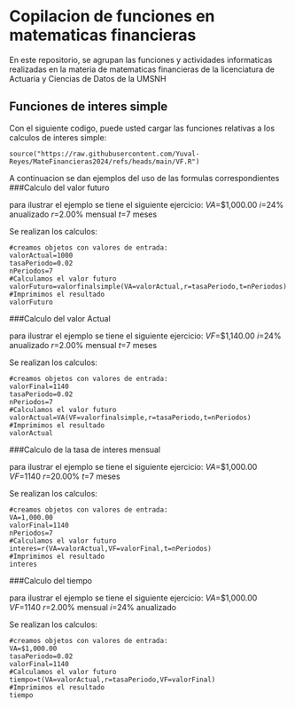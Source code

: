 # Copilacion de funciones en matematicas financieras 

En este repositorio, se agrupan las funciones y actividades informaticas realizadas en la materia de matematicas financieras de la licenciatura de Actuaria y Ciencias de Datos de la UMSNH

## Funciones de interes simple

Con el siguiente codigo, puede usted cargar las funciones relativas a los calculos de interes simple:

```{r}
source("https://raw.githubusercontent.com/Yuval-Reyes/MateFinancieras2024/refs/heads/main/VF.R")
```
A continuacion se dan ejemplos del uso de las formulas correspondientes
###Calculo del valor futuro


para ilustrar el ejemplo se tiene el siguiente ejercicio:
$VA$=$1,000.00
$i$=24% anualizado
$r$=2.00% mensual
$t$=7 meses

Se realizan los calculos:
```(r)
#creamos objetos con valores de entrada:
valorActual=1000
tasaPeriodo=0.02
nPeriodos=7
#Calculamos el valor futuro
valorFuturo=valorfinalsimple(VA=valorActual,r=tasaPeriodo,t=nPeriodos)
#Imprimimos el resultado
valorFuturo
```


###Calculo del valor Actual


para ilustrar el ejemplo se tiene el siguiente ejercicio:
$VF$=$1,140.00
$i$=24% anualizado
$r$=2.00% mensual
$t$=7 meses

Se realizan los calculos:
```(r)
#creamos objetos con valores de entrada:
valorFinal=1140
tasaPeriodo=0.02
nPeriodos=7
#Calculamos el valor futuro
valorActual=VA(VF=valorfinalsimple,r=tasaPeriodo,t=nPeriodos)
#Imprimimos el resultado
valorActual
```


###Calculo de la tasa de interes mensual


para ilustrar el ejemplo se tiene el siguiente ejercicio:
$VA$=$1,000.00
$VF$=1140
$r$=20.00%
$t$=7 meses

Se realizan los calculos:
```(r)
#creamos objetos con valores de entrada:
VA=1,000.00
valorFinal=1140
nPeriodos=7
#Calculamos el valor futuro
interes=r(VA=valorActual,VF=valorFinal,t=nPeriodos)
#Imprimimos el resultado
interes
```


###Calculo del tiempo


para ilustrar el ejemplo se tiene el siguiente ejercicio:
$VA$=$1,000.00
$VF$=1140
$r$=2.00% mensual
$i$=24% anualizado

Se realizan los calculos:
```(r)
#creamos objetos con valores de entrada:
VA=$1,000.00
tasaPeriodo=0.02
valorFinal=1140
#Calculamos el valor futuro
tiempo=t(VA=valorActual,r=tasaPeriodo,VF=valorFinal)
#Imprimimos el resultado
tiempo
```
